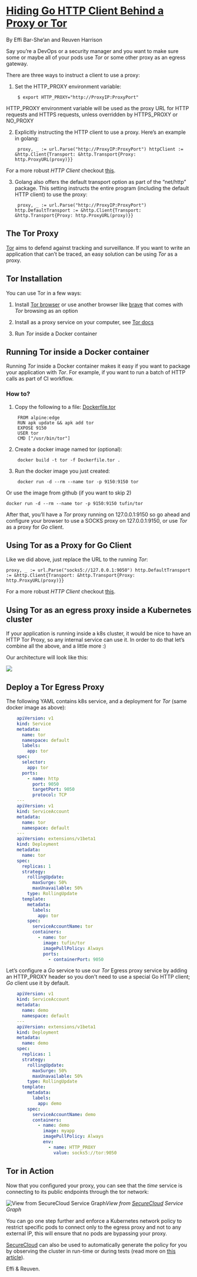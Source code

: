 
# [Hiding Go HTTP Client Behind a Proxy or Tor](https://medium.com/@tufin/how-to-use-a-proxy-with-go-http-client-cfc485e9f342)

By Effi Bar-She’an and Reuven Harrison

Say you’re a DevOps or a security manager and you want to make sure 
some or maybe all of your pods use *Tor* or some other proxy as an egress gateway.

There are three ways to instruct a client to use a proxy:

1. Set the HTTP_PROXY environment variable:

    	$ export HTTP_PROXY="http://ProxyIP:ProxyPort"

HTTP_PROXY environment variable will be used as the proxy URL for HTTP requests and HTTPS requests, unless overridden by HTTPS_PROXY or NO_PROXY

2. Explicitly instructing the HTTP client to use a proxy. Here’s an example in golang:

	    proxy, _ := url.Parse("http://ProxyIP:ProxyPort") httpClient := &http.Client{Transport: &http.Transport{Proxy: http.ProxyURL(proxy)}}

For a more robust *HTTP Client* checkout [this](https://github.com/Tufin/blog/blob/master/go-proxy/common/http.go).

3. Golang also offers the default transport option as part of the “net/http” package. This setting instructs the entire program (including the default HTTP client) to use the proxy:

    	proxy, _ := url.Parse("http://ProxyIP:ProxyPort") http.DefaultTransport := &http.Client{Transport: &http.Transport{Proxy: http.ProxyURL(proxy)}}

## The Tor Proxy

[Tor](https://www.torproject.org/) aims to defend against tracking and surveillance. If you want to write an application that can’t be traced, an easy solution can be using *Tor* as a proxy.

## Tor Installation

You can use Tor in a few ways:

1. Install [Tor browser](https://tb-manual.torproject.org/installation/) or use another browser like [brave](https://brave.com/) that comes with *Tor* browsing as an option

1. Install as a proxy service on your computer, see [Tor docs](https://2019.www.torproject.org/docs/tor-doc-osx.html.en)

1. Run *Tor* inside a Docker container

## Running Tor inside a Docker container

Running *Tor* inside a Docker container makes it easy if you want to package your application with *Tor*. For example, if you want to run a batch of HTTP calls as part of CI workflow.

### How to?

1. Copy the following to a file: [Dockerfile.tor](https://github.com/Tufin/blog/blob/master/go-proxy/Dockerfile.tor)

	    FROM alpine:edge
	    RUN apk update && apk add tor
	    EXPOSE 9150
	    USER tor
	    CMD ["/usr/bin/tor"]

2. Create a docker image named tor (optional):

    	docker build -t tor -f Dockerfile.tor .

3. Run the docker image you just created:

    	docker run -d --rm --name tor -p 9150:9150 tor

Or use the image from github (if you want to skip 2)

    docker run -d --rm --name tor -p 9150:9150 tufin/tor

After that, you’ll have a *Tor* proxy running on 127.0.0.1:9150 so go ahead and configure your browser to use a SOCKS proxy on 127.0.0.1:9150, or use *Tor* as a proxy for *Go* client.

## Using Tor as a Proxy for Go Client

Like we did above, just replace the URL to the running *Tor*:

    proxy, _ := url.Parse("socks5://127.0.0.1:9050") http.DefaultTransport := &http.Client{Transport: &http.Transport{Proxy: http.ProxyURL(proxy)}}

For a more robust *HTTP Client* checkout [this](https://github.com/Tufin/blog/blob/master/go-proxy/common/http.go).

## Using Tor as an egress proxy inside a Kubernetes cluster

If your application is running inside a k8s cluster, it would be nice to have an HTTP Tor Proxy, so any internal service can use it. In order to do that let’s combine all the above, and a little more :)

Our architecture will look like this:

![](https://cdn-images-1.medium.com/max/3264/1*OXKvCCIywBqZVuyEP9nSKw.jpeg)

## Deploy a Tor Egress Proxy

The following YAML contains k8s service, and a deployment for *Tor* (same docker image as above):

```yaml
    apiVersion: v1
    kind: Service
    metadata:
      name: tor
      namespace: default
      labels:
        app: tor
    spec:
      selector:
        app: tor
      ports:
        - name: http
          port: 9050
          targetPort: 9050
          protocol: TCP
    ---
    apiVersion: v1
    kind: ServiceAccount
    metadata:
      name: tor
      namespace: default
    ---
    apiVersion: extensions/v1beta1
    kind: Deployment
    metadata:
      name: tor
    spec:
      replicas: 1
      strategy:
        rollingUpdate:
          maxSurge: 50%
          maxUnavailable: 50%
        type: RollingUpdate
      template:
        metadata:
          labels:
            app: tor
        spec:
          serviceAccountName: tor
          containers:
            - name: tor
              image: tufin/tor
              imagePullPolicy: Always
              ports:
                - containerPort: 9050
```

Let’s configure a *Go* service to use our *Tor* Egress proxy service by adding an HTTP_PROXY header so you don't need to use a special Go HTTP client; *Go* client use it by default.

```yaml
    apiVersion: v1
    kind: ServiceAccount
    metadata:
      name: demo
      namespace: default
    ---
    apiVersion: extensions/v1beta1
    kind: Deployment
    metadata:
      name: demo
    spec:
      replicas: 1
      strategy:
        rollingUpdate:
          maxSurge: 50%
          maxUnavailable: 50%
        type: RollingUpdate
      template:
        metadata:
          labels:
            app: demo
        spec:
          serviceAccountName: demo
          containers:
            - name: demo
              image: myapp
              imagePullPolicy: Always
              env:
                - name: HTTP_PROXY
                  value: socks5://tor:9050
```

## Tor in Action

Now that you configured your proxy, you can see that the *time* service is connecting to its public endpoints through the tor network:

![View from [SecureCloud](https://www.tufin.com/tufin-orchestration-suite/securecloud) Service Graph](https://cdn-images-1.medium.com/max/7164/1*za7ynTq2LK-HN00VrlhO4g.png)*View from [SecureCloud](https://www.tufin.com/tufin-orchestration-suite/securecloud) Service Graph*

You can go one step further and enforce a Kubernetes network policy to restrict specific pods to connect only to the egress proxy and not to any external IP, this will ensure that no pods are bypassing your proxy.

[SecureCloud](https://www.tufin.com/tufin-orchestration-suite/securecloud) can also be used to automatically generate the policy for you by observing the cluster in run-time or during tests (read more on [this article](https://medium.com/@tufin/generating-kubernetes-network-policies-automatically-678ca0411)).

Effi & Reuven.
